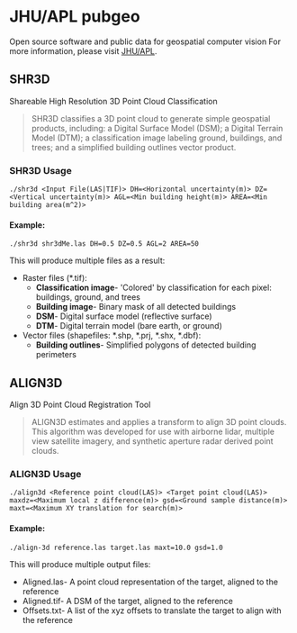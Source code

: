 # JHU/APL pubgeo
Open source software and public data for geospatial computer vision
For more information, please visit [JHU/APL](https://www.jhuapl.edu/pubgeo/).

## SHR3D

Shareable High Resolution 3D Point Cloud Classification
>SHR3D classifies a 3D point cloud to generate simple geospatial products, including: a Digital Surface Model (DSM); a Digital 
Terrain Model (DTM); a classification image labeling ground, buildings, and trees; and a simplified building outlines vector product.

### SHR3D Usage
    ./shr3d <Input File(LAS|TIF)> DH=<Horizontal uncertainty(m)> DZ=<Vertical uncertainty(m)> AGL=<Min building height(m)> AREA=<Min building area(m^2)>

#### Example:
    ./shr3d shr3dMe.las DH=0.5 DZ=0.5 AGL=2 AREA=50
This will produce multiple files as a result:
* Raster files (*.tif):
  * **Classification image**- 'Colored' by classification for each pixel: buildings, ground, and trees
  * **Building image**- Binary mask of all detected buildings
  * **DSM**- Digital surface model (reflective surface)
  * **DTM**- Digital terrain model (bare earth, or ground)
* Vector files (shapefiles: *.shp, *.prj, *.shx, *.dbf):
  * **Building outlines**- Simplified polygons of detected building perimeters

## ALIGN3D
Align 3D Point Cloud Registration Tool
>ALIGN3D estimates and applies a transform to align 3D point clouds. This algorithm was developed 
for use with airborne lidar, multiple view satellite imagery, and synthetic aperture radar 
derived point clouds.

### ALIGN3D Usage
    ./align3d <Reference point cloud(LAS)> <Target point cloud(LAS)> maxdz=<Maximum local z difference(m)> gsd=<Ground sample distance(m)> maxt=<Maximum XY translation for search(m)>

#### Example:
    ./align-3d reference.las target.las maxt=10.0 gsd=1.0
This will produce multiple output files:
* Aligned.las- A point cloud representation of the target, aligned to the reference
* Aligned.tif- A DSM of the target, aligned to the reference
* Offsets.txt- A list of the xyz offsets to translate the target to align with the reference 

